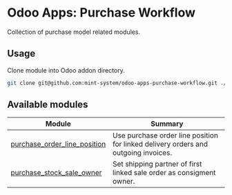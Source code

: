 # Odoo Apps: Purchase Workflow

Collection of purchase model related modules.

## Usage

Clone module into Odoo addon directory.

```bash
git clone git@github.com:mint-system/odoo-apps-purchase-workflow.git ./addons/purchase_workflow
```

## Available modules

| Module | Summary |
| --- | --- |
| [purchase_order_line_position](purchase_order_line_position) |         Use purchase order line position for linked delivery orders and outgoing invoices. |
| [purchase_stock_sale_owner](purchase_stock_sale_owner) |         Set shipping partner of first linked sale order as consigment owner. |
